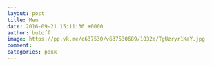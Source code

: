 ```yaml
---
layout: post
title: Mem
date: 2016-09-21 15:11:36 +0000
author: butoff
image: https://pp.vk.me/c637530/v637530689/1032e/TgUzryr1KaY.jpg
comment: 
categories: рокк
---
```

